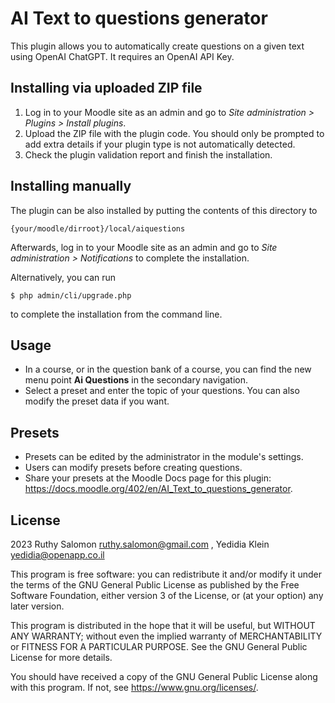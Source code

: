 # AI Text to questions generator #

This plugin allows you to automatically create questions on a given text using OpenAI ChatGPT. It requires an OpenAI API Key.

## Installing via uploaded ZIP file ##

1. Log in to your Moodle site as an admin and go to _Site administration >
   Plugins > Install plugins_.
2. Upload the ZIP file with the plugin code. You should only be prompted to add
   extra details if your plugin type is not automatically detected.
3. Check the plugin validation report and finish the installation.

## Installing manually ##

The plugin can be also installed by putting the contents of this directory to

    {your/moodle/dirroot}/local/aiquestions

Afterwards, log in to your Moodle site as an admin and go to _Site administration >
Notifications_ to complete the installation.

Alternatively, you can run

    $ php admin/cli/upgrade.php

to complete the installation from the command line.

## Usage

- In a course, or in the question bank of a course, you can find the new menu point **Ai Questions** in the secondary navigation.
- Select a preset and enter the topic of your questions. You can also modify the preset data if you want.

## Presets

- Presets can be edited by the administrator in the module's settings.
- Users can modify presets before creating questions.
- Share your presets at the Moodle Docs page for this plugin: https://docs.moodle.org/402/en/AI_Text_to_questions_generator.


## License ##

2023 Ruthy Salomon <ruthy.salomon@gmail.com> , Yedidia Klein <yedidia@openapp.co.il>

This program is free software: you can redistribute it and/or modify it under
the terms of the GNU General Public License as published by the Free Software
Foundation, either version 3 of the License, or (at your option) any later
version.

This program is distributed in the hope that it will be useful, but WITHOUT ANY
WARRANTY; without even the implied warranty of MERCHANTABILITY or FITNESS FOR A
PARTICULAR PURPOSE.  See the GNU General Public License for more details.

You should have received a copy of the GNU General Public License along with
this program.  If not, see <https://www.gnu.org/licenses/>.

